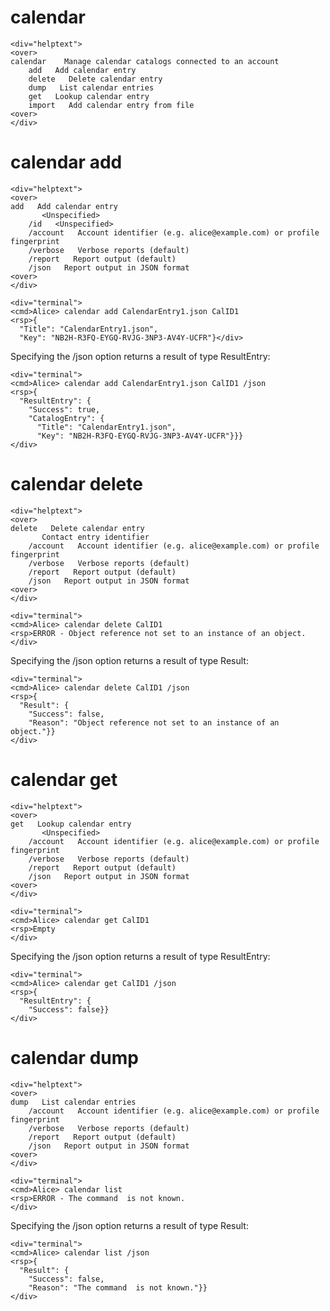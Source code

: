 

# calendar

~~~~
<div="helptext">
<over>
calendar    Manage calendar catalogs connected to an account
    add   Add calendar entry
    delete   Delete calendar entry
    dump   List calendar entries
    get   Lookup calendar entry
    import   Add calendar entry from file
<over>
</div>
~~~~


# calendar add

~~~~
<div="helptext">
<over>
add   Add calendar entry
       <Unspecified>
    /id   <Unspecified>
    /account   Account identifier (e.g. alice@example.com) or profile fingerprint
    /verbose   Verbose reports (default)
    /report   Report output (default)
    /json   Report output in JSON format
<over>
</div>
~~~~

~~~~
<div="terminal">
<cmd>Alice> calendar add CalendarEntry1.json CalID1
<rsp>{
  "Title": "CalendarEntry1.json",
  "Key": "NB2H-R3FQ-EYGQ-RVJG-3NP3-AV4Y-UCFR"}</div>
~~~~

Specifying the /json option returns a result of type ResultEntry:

~~~~
<div="terminal">
<cmd>Alice> calendar add CalendarEntry1.json CalID1 /json
<rsp>{
  "ResultEntry": {
    "Success": true,
    "CatalogEntry": {
      "Title": "CalendarEntry1.json",
      "Key": "NB2H-R3FQ-EYGQ-RVJG-3NP3-AV4Y-UCFR"}}}
</div>
~~~~


# calendar delete

~~~~
<div="helptext">
<over>
delete   Delete calendar entry
       Contact entry identifier
    /account   Account identifier (e.g. alice@example.com) or profile fingerprint
    /verbose   Verbose reports (default)
    /report   Report output (default)
    /json   Report output in JSON format
<over>
</div>
~~~~

~~~~
<div="terminal">
<cmd>Alice> calendar delete CalID1
<rsp>ERROR - Object reference not set to an instance of an object.
</div>
~~~~

Specifying the /json option returns a result of type Result:

~~~~
<div="terminal">
<cmd>Alice> calendar delete CalID1 /json
<rsp>{
  "Result": {
    "Success": false,
    "Reason": "Object reference not set to an instance of an object."}}
</div>
~~~~


# calendar get

~~~~
<div="helptext">
<over>
get   Lookup calendar entry
       <Unspecified>
    /account   Account identifier (e.g. alice@example.com) or profile fingerprint
    /verbose   Verbose reports (default)
    /report   Report output (default)
    /json   Report output in JSON format
<over>
</div>
~~~~

~~~~
<div="terminal">
<cmd>Alice> calendar get CalID1
<rsp>Empty
</div>
~~~~

Specifying the /json option returns a result of type ResultEntry:

~~~~
<div="terminal">
<cmd>Alice> calendar get CalID1 /json
<rsp>{
  "ResultEntry": {
    "Success": false}}
</div>
~~~~


# calendar dump

~~~~
<div="helptext">
<over>
dump   List calendar entries
    /account   Account identifier (e.g. alice@example.com) or profile fingerprint
    /verbose   Verbose reports (default)
    /report   Report output (default)
    /json   Report output in JSON format
<over>
</div>
~~~~

~~~~
<div="terminal">
<cmd>Alice> calendar list
<rsp>ERROR - The command  is not known.
</div>
~~~~

Specifying the /json option returns a result of type Result:

~~~~
<div="terminal">
<cmd>Alice> calendar list /json
<rsp>{
  "Result": {
    "Success": false,
    "Reason": "The command  is not known."}}
</div>
~~~~



